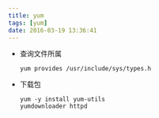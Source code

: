 ```yaml
---
title: yum
tags: [yum]
date: 2016-03-19 13:36:41
---
```


-   查询文件所属

        yum provides /usr/include/sys/types.h

-   下载包

        yum -y install yum-utils
        yumdownloader httpd

